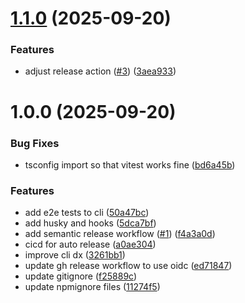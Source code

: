 # [1.1.0](https://github.com/andersonfpcorrea/cdk-init/compare/v1.0.0...v1.1.0) (2025-09-20)


### Features

* adjust release action ([#3](https://github.com/andersonfpcorrea/cdk-init/issues/3)) ([3aea933](https://github.com/andersonfpcorrea/cdk-init/commit/3aea93344bde35ef9c3511f3a012075096420c05))

# 1.0.0 (2025-09-20)


### Bug Fixes

* tsconfig import so that vitest works fine ([bd6a45b](https://github.com/andersonfpcorrea/cdk-init/commit/bd6a45b062b3dd93c0bbf307c4a45760a0e058c4))


### Features

* add e2e tests to cli ([50a47bc](https://github.com/andersonfpcorrea/cdk-init/commit/50a47bc0bf2475065da1f3ef85564b4b1b346a8b))
* add husky and hooks ([5dca7bf](https://github.com/andersonfpcorrea/cdk-init/commit/5dca7bf92adef93b8f5d91abb71bc67abd88eb7e))
* add semantic release workflow ([#1](https://github.com/andersonfpcorrea/cdk-init/issues/1)) ([f4a3a0d](https://github.com/andersonfpcorrea/cdk-init/commit/f4a3a0d4524906edc21eff3e4da8884ec7af10f0))
* cicd for auto release ([a0ae304](https://github.com/andersonfpcorrea/cdk-init/commit/a0ae30447d54eec1527820851ee6b25eab7e7b29))
* improve cli dx ([3261bb1](https://github.com/andersonfpcorrea/cdk-init/commit/3261bb1e00e7610d33d9cf31043bebdc8a2b3c4d))
* update gh release workflow to use oidc ([ed71847](https://github.com/andersonfpcorrea/cdk-init/commit/ed71847cfeea9cfeb246f1a3c7f76f7c5d84af47))
* update gitignore ([f25889c](https://github.com/andersonfpcorrea/cdk-init/commit/f25889c55801a587908902cfefcfce6c4718360d))
* update npmignore files ([11274f5](https://github.com/andersonfpcorrea/cdk-init/commit/11274f54a495fc6b080cbc2cd1cf3fb57df887f0))
